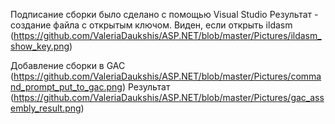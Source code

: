 Подписание сборки было сделано с помощью Visual Studio 
Результат - создание файла с открытым ключом. 
Виден, если открыть ildasm 
(https://github.com/ValeriaDaukshis/ASP.NET/blob/master/Pictures/ildasm_show_key.png)

Добавление сборки в GAC 
(https://github.com/ValeriaDaukshis/ASP.NET/blob/master/Pictures/command_prompt_put_to_gac.png)
Результат
(https://github.com/ValeriaDaukshis/ASP.NET/blob/master/Pictures/gac_assembly_result.png)
